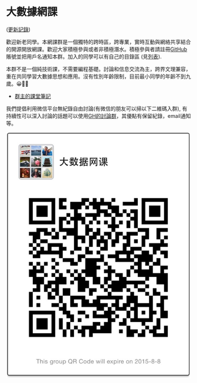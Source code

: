 # 大數據網課 

([更新記錄](https://github.com/bigdata-mindstorms/wechatclass/commits/master))

歡迎新老同學。本網課群是一個獨特的跨時區，跨專業，實時互動與網絡共享結合的開源開放網課。歡迎大家積極參與或者非積極潛水。積極參與者請註冊[GitHub](https://github.com/join)賬號並把用戶名通知本群。加入的同學可以有自己的目錄區 (見[列表](https://github.com/bigdata-mindstorms/wechatclass?files=1)).

本群不是一個純技術課，不需要編程基礎。討論和信息交流為主，跨界文理兼容，重在共同學習大數據思想和應用。沒有性別年齡限制，目前最小同學的年齡不到九歲。😀👍🏻

- [群主的課堂筆記](https://github.com/bigdata-mindstorms/wechatclass/blob/master/ontouchstart/classnotes.md)

我們提倡利用微信平台無紀錄自由討論(有微信的朋友可以掃以下二維碼入群), 有持續性可以深入討論的話題可以使用[GH的討論群](https://github.com/bigdata-mindstorms/wechatclass/issues)，其優點有保留紀錄，email通知等。 

![QR](QR.png)
